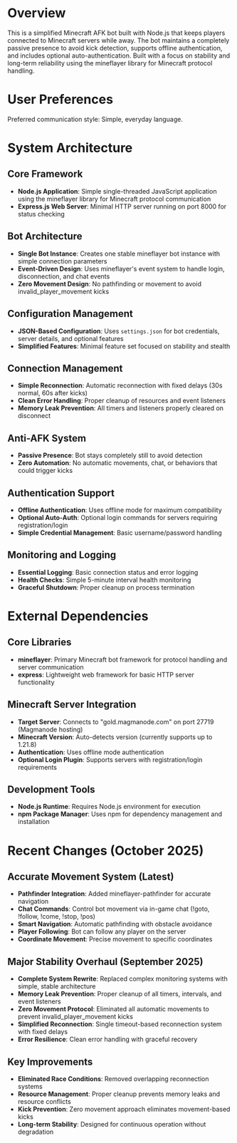 # Overview

This is a simplified Minecraft AFK bot built with Node.js that keeps players connected to Minecraft servers while away. The bot maintains a completely passive presence to avoid kick detection, supports offline authentication, and includes optional auto-authentication. Built with a focus on stability and long-term reliability using the mineflayer library for Minecraft protocol handling.

# User Preferences

Preferred communication style: Simple, everyday language.

# System Architecture

## Core Framework
- **Node.js Application**: Simple single-threaded JavaScript application using the mineflayer library for Minecraft protocol communication
- **Express.js Web Server**: Minimal HTTP server running on port 8000 for status checking

## Bot Architecture  
- **Single Bot Instance**: Creates one stable mineflayer bot instance with simple connection parameters
- **Event-Driven Design**: Uses mineflayer's event system to handle login, disconnection, and chat events
- **Zero Movement Design**: No pathfinding or movement to avoid invalid_player_movement kicks

## Configuration Management
- **JSON-Based Configuration**: Uses `settings.json` for bot credentials, server details, and optional features
- **Simplified Features**: Minimal feature set focused on stability and stealth

## Connection Management
- **Simple Reconnection**: Automatic reconnection with fixed delays (30s normal, 60s after kicks)
- **Clean Error Handling**: Proper cleanup of resources and event listeners
- **Memory Leak Prevention**: All timers and listeners properly cleared on disconnect

## Anti-AFK System
- **Passive Presence**: Bot stays completely still to avoid detection
- **Zero Automation**: No automatic movements, chat, or behaviors that could trigger kicks

## Authentication Support
- **Offline Authentication**: Uses offline mode for maximum compatibility
- **Optional Auto-Auth**: Optional login commands for servers requiring registration/login
- **Simple Credential Management**: Basic username/password handling

## Monitoring and Logging
- **Essential Logging**: Basic connection status and error logging
- **Health Checks**: Simple 5-minute interval health monitoring
- **Graceful Shutdown**: Proper cleanup on process termination

# External Dependencies

## Core Libraries
- **mineflayer**: Primary Minecraft bot framework for protocol handling and server communication
- **express**: Lightweight web framework for basic HTTP server functionality

## Minecraft Server Integration
- **Target Server**: Connects to "gold.magmanode.com" on port 27719 (Magmanode hosting)
- **Minecraft Version**: Auto-detects version (currently supports up to 1.21.8)
- **Authentication**: Uses offline mode authentication
- **Optional Login Plugin**: Supports servers with registration/login requirements

## Development Tools
- **Node.js Runtime**: Requires Node.js environment for execution
- **npm Package Manager**: Uses npm for dependency management and installation

# Recent Changes (October 2025)

## Accurate Movement System (Latest)
- **Pathfinder Integration**: Added mineflayer-pathfinder for accurate navigation
- **Chat Commands**: Control bot movement via in-game chat (!goto, !follow, !come, !stop, !pos)
- **Smart Navigation**: Automatic pathfinding with obstacle avoidance
- **Player Following**: Bot can follow any player on the server
- **Coordinate Movement**: Precise movement to specific coordinates

## Major Stability Overhaul (September 2025)
- **Complete System Rewrite**: Replaced complex monitoring systems with simple, stable architecture
- **Memory Leak Prevention**: Proper cleanup of all timers, intervals, and event listeners
- **Zero Movement Protocol**: Eliminated all automatic movements to prevent invalid_player_movement kicks
- **Simplified Reconnection**: Single timeout-based reconnection system with fixed delays
- **Error Resilience**: Clean error handling with graceful recovery

## Key Improvements
- **Eliminated Race Conditions**: Removed overlapping reconnection systems
- **Resource Management**: Proper cleanup prevents memory leaks and resource conflicts
- **Kick Prevention**: Zero movement approach eliminates movement-based kicks
- **Long-term Stability**: Designed for continuous operation without degradation